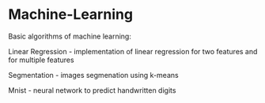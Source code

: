 # Machine-Learning
Basic algorithms of machine learning:

Linear Regression - implementation of linear regression for two features and for multiple features

Segmentation - images segmenation using k-means

Mnist - neural network to predict handwritten digits

